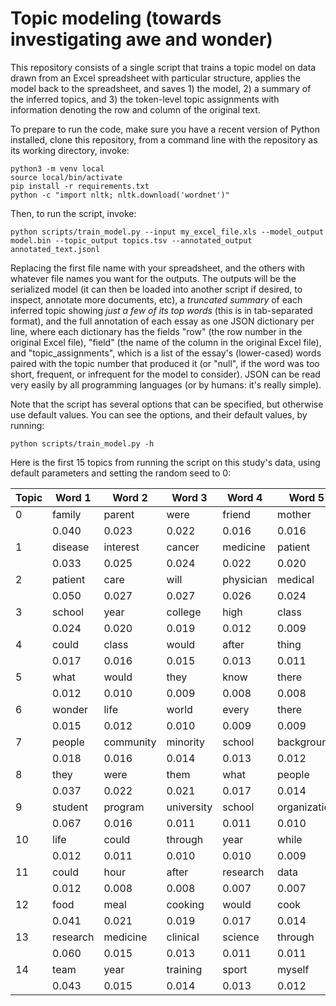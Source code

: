 # Topic modeling (towards investigating awe and wonder)

This repository consists of a single script that trains a topic model on data drawn from an Excel spreadsheet with particular structure, applies the model back to the spreadsheet, and saves 1) the model, 2) a summary of the inferred topics, and 3) the token-level topic assignments with information denoting the row and column of the original text.

To prepare to run the code, make sure you have a recent version of Python installed, clone this repository, from a command line with the repository as its working directory, invoke:

```
python3 -m venv local
source local/bin/activate
pip install -r requirements.txt
python -c "import nltk; nltk.download('wordnet')"
```

Then, to run the script, invoke:

```
python scripts/train_model.py --input my_excel_file.xls --model_output model.bin --topic_output topics.tsv --annotated_output annotated_text.jsonl
```

Replacing the first file name with your spreadsheet, and the others with whatever file names you want for the outputs.  The outputs will be the serialized model (it can then be loaded into another script if desired, to inspect, annotate more documents, etc), a *truncated summary* of each inferred topic showing *just a few of its top words* (this is in tab-separated format), and the full annotation of each essay as one JSON dictionary per line, where each dictionary has the fields "row" (the row number in the original Excel file), "field" (the name of the column in the original Excel file), and "topic_assignments", which is a list of the essay's (lower-cased) words paired with the topic number that produced it (or "null", if the word was too short, frequent, or infrequent for the model to consider).  JSON can be read very easily by all programming languages (or by humans: it's really simple).

Note that the script has several options that can be specified, but otherwise use default values.  You can see the options, and their default values, by running:

```
python scripts/train_model.py -h
```

Here is the first 15 topics from running the script on this study's data, using default parameters and setting the random seed to 0:

|Topic|Word 1|Word 2|Word 3|Word 4|Word 5|Word 6|Word 7|Word 8|Word 9|Word 10|
|---|---|---|---|---|---|---|---|---|---|---|
|0 |      family | parent | were |   friend|  mother|  home |   felt |   they |   year |   life|
|   |     0.040 |  0.023 |  0.022 |  0.016 |  0.016 |  0.013 |  0.011 |  0.011 |  0.010 |  0.010|
|1  |     disease |interest |       cancer|  medicine    |    patient |interested  |    research    |    area  |  field |  treatment|
|   |     0.033 |  0.025 |  0.024 |  0.022  | 0.020 |  0.019 |  0.016 |  0.015 |  0.014 |  0.012|
|2  |     patient| care |   will  |  physician  |     medical |help  |  health | medicine |       these |  future|
|   |     0.050 |  0.027 |  0.027  | 0.026 |  0.024 |  0.017 |  0.014 |  0.013 |  0.012 |  0.011|
|3  |     school | year  |  college |high  |  class  | through| work  |  first |  support |life|
|   |     0.024 |  0.020 |  0.019 |  0.012  | 0.009 |  0.008  | 0.008 |  0.008  | 0.007 |  0.007|
|4  |     could |  class |  would |  after |  thing |  back  |  myself | life |   felt |   even|
|   |     0.017 |  0.016 |  0.015 |  0.013 |  0.011 |  0.010 |  0.010  | 0.009 |  0.009 |  0.009|
|5  |     what  |  would |  they |   know  |  there |  were |   most |   some |   just  |  them|
|   |     0.012 |  0.010 |  0.009 |  0.008 |  0.008 |  0.008 |  0.007 |  0.007 |  0.007 |  0.006|
|6  |     wonder | life |   world |  every |  there  | into |   moment | people | through | around|
|   |     0.015 |  0.012 |  0.010 |  0.009 |  0.009 |  0.009 |  0.009 |  0.009 |  0.009 |  0.008|
|7  |     people | community |      minority |       school | background  |    group  | culture |student |being  | different|
|   |     0.018 |  0.016 |  0.014 |  0.013 |  0.012 |  0.012  | 0.011 |  0.010 |  0.009  | 0.009 |
|8  |     they  |  were  |  them  |  what  |  people | other |  because| others | person | different|
|   |     0.037 |  0.022 |  0.021 |  0.017 |  0.014 |  0.014 |  0.012 |  0.010 |  0.010 |  0.009|
|9 |      student| program| university  |    school | organization  |  community  |     them  |  college |member | group|
|  |      0.067 |  0.016 |  0.011 |  0.011 |  0.010 |  0.009 |  0.007 |  0.007 |  0.007 |  0.006|
|10  |    life |   could |  through| year |   while |  during | learned |which |  father|  support|
|   |     0.012  | 0.011 |  0.010 |  0.010 |  0.009 |  0.009 |  0.008 |  0.008 |  0.007 |  0.007|
|11 |     could |  hour |   after |  research   |     data |   into  |  result | first |  each  |  week|
|   |     0.012 |  0.008 |  0.008 |  0.007 |  0.007  | 0.007 |  0.006 |  0.006 |  0.006 |  0.006|
|12 |     food  |  meal  |  cooking| would |  cook |   eating | ingredient |     family|  others | only|
|  |      0.041 |  0.021 |  0.019 |  0.017 |  0.014 |  0.012 |  0.012 |  0.011 |  0.011 |  0.011|
|13 |     research  |      medicine  |      clinical  |      science |through| hopkins| scientific  |    cell |   opportunity  |   john|
|   |     0.060 |  0.015 |  0.013 |  0.011 |  0.011 |  0.010 |  0.009  | 0.009 |  0.009  | 0.009|
|14 |     team |   year  |  training  |      sport|   myself | would |  coach |  other  | teammate |       were|
|   |     0.043 |  0.015  | 0.014 |  0.013  | 0.012 |  0.010 |  0.010  | 0.009  | 0.008 |  0.008|
